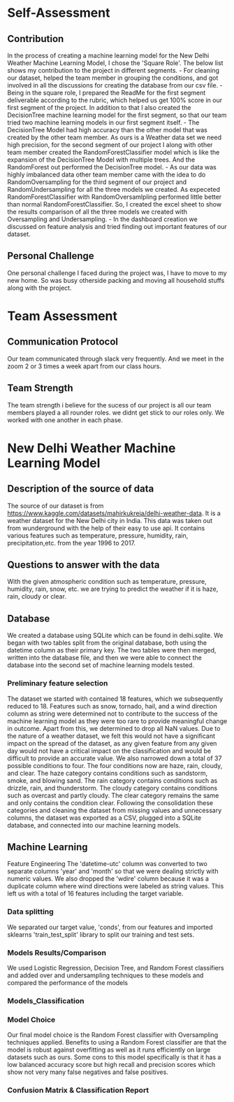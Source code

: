 # Self-Assessment

## Contribution

In the process of creating a machine learning model for the New Delhi Weather Machine Learning Model, I chose the 'Square Role'. The below list shows my contribution to the project in different segments.
    - For cleaning our dataset, helped the team member in grouping the conditions, and got involved in all the discussions for creating the database from our csv file.
    - Being in the square role, I prepared the ReadMe for the first segment deliverable according to the rubric, which helped us get 100% score in our first segment of the project. In addition to that I also created the DecisionTree machine learning model for the first segment, so that our team tried two machine learning models in our first segment itself.
    - The DecisionTree Model had high accuracy than the other model that was created by the other team member. As ours is a Weather data set we need high precision, for the second segment of our project I along with other team member created the RandomForestClassifier model which is like the expansion of the DecisionTree Model with multiple trees. And the RandomForest out performed the DecisionTree model.
    - As our data was highly imbalanced data other team member came with the idea to do RandomOversampling  for the third segment of our project and RandomUndersampling for all the three models we created. As expeceted RandomForestClassifier with RandomOversamlpling performed little better than normal RandomForestClassifier. So, I created the excel sheet to show the results comparison of all the three models we created with Oversampling and Undersampling.
    - In the dashboard creation we discussed on feature analysis and tried finding out important features of our dataset.

## Personal Challenge

One personal challenge I faced during the project was, I have to move to my new home. So was busy otherside packing and moving all household stuffs along with the project. 

# Team Assessment 

## Communication Protocol

Our team communicated through slack very frequently. And we meet in the zoom 2 or 3 times a week apart from our class hours.

## Team Strength

The team strength i believe for the sucess of our project is all our team members played a all rounder roles. we didnt get stick to our roles only. We worked with one another in each phase. 

# New Delhi Weather Machine Learning Model

## Description of the source of data

The source of our dataset is from https://www.kaggle.com/datasets/mahirkukreja/delhi-weather-data. It is a weather dataset for the New Delhi city in India. This data was taken out from wunderground with the help of their easy to use api. It contains various features such as temperature, pressure, humidity, rain, precipitation,etc. from the year 1996 to 2017.

## Questions to answer with the data

With the given atmospheric condition such as temperature, pressure, humidity, rain, snow, etc. we are trying to predict the weather if it is haze, rain, cloudy or clear.

## Database

We created a database using SQLite which can be found in delhi.sqlite. We began with two tables split from the original database, both using the datetime column as their primary key. The two tables were then merged, written into the database file, and then we were able to connect the database into the second set of machine learning models tested.

### Preliminary feature selection

The dataset we started with contained 18 features, which we subsequently reduced to 18. Features such as snow, tornado, hail, and a wind direction column as string were determined not to contribute to the success of the machine learning model as they were too rare to provide meaningful change in outcome. Apart from this, we determined to drop all NaN values. Due to the nature of a weather dataset, we felt this would not have a significant impact on the spread of the dataset, as any given feature from any given day would not have a critical impact on the classification and would be difficult to provide an accurate value. We also narrowed down a total of 37 possible conditions to four. The four conditions now are haze, rain, cloudy, and clear. The haze category contains conditions such as sandstorm, smoke, and blowing sand. The rain category contains conditions such as drizzle, rain, and thunderstorm. The cloudy category contains conditions such as overcast and partly cloudy. The clear category remains the same and only contains the condition clear. Following the consolidation these categories and cleaning the dataset from missing values and unnecessary columns, the dataset was exported as a CSV, plugged into a SQLite database, and connected into our machine learning models.

## Machine Learning

Feature Engineering
The 'datetime-utc' column was converted to two separate columns 'year' and 'month' so that we were dealing strictly with numeric values. We also dropped the 'wdire' column because it was a duplicate column where wind directions were labeled as string values. This left us with a total of 16 features including the target variable.

### Data splitting

We separated our target value, 'conds', from our features and imported sklearns 'train_test_split' library to split our training and test sets.

### Models Results/Comparison

We used Logistic Regression, Decision Tree, and Random Forest classifiers and added over and undersampling techniques to these models and compared the performance of the models

### Models_Classification



### Model Choice

Our final model choice is the Random Forest classifier with Oversampling techniques applied. Benefits to using a Random Forest classifier are that the model is robust against overfitting as well as it runs efficiently on large datasets such as ours. Some cons to this model specifically is that it has a low balanced accuracy score but high recall and precision scores which show not very many false negatives and false positives.

### Confusion Matrix & Classification Report

